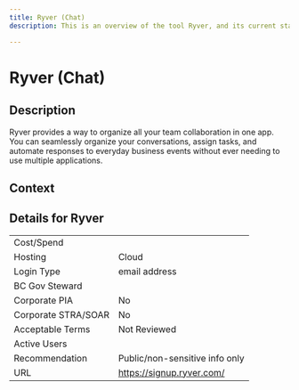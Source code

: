 ```yaml
---
title: Ryver (Chat)
description: This is an overview of the tool Ryver, and its current status  within BC Gov.

---
```


# Ryver (Chat)



## Description
Ryver provides a way to organize all your team collaboration in one app. You can seamlessly organize your conversations, assign tasks, and automate responses to everyday business events without ever needing to use multiple applications.

## Context


##  Details for Ryver

|   |   |
|---|---|
|Cost/Spend   |   |
|Hosting   | Cloud  |
|Login Type | email address |
|BC Gov Steward |  |
|Corporate PIA   | No  |
|Corporate STRA/SOAR   | No   |
|Acceptable Terms   | Not Reviewed  |
|Active Users   |   |
|Recommendation   |  Public/non-sensitive info only |
|URL   | https://signup.ryver.com/  |
